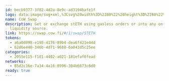 ```yaml
---
id: becb9377-3f82-4d2a-8e9c-ad3194bafe1f
logo: data:image/svg+xml,%3Csvg%20width%3D%2280%22%20height%3D%2280%22%20viewBox%3D%220%200%2080%2080%22%20fill%3D%22none%22%20xmlns%3D%22http%3A%2F%2Fwww.w3.org%2F2000%2Fsvg%22%3E%0A%3Cpath%20fill-rule%3D%22evenodd%22%20clip-rule%3D%22evenodd%22%20d%3D%22M60.0688%2024.5166C59.6916%2021.8705%2051.2364%2023.4232%2048.9761%2023.8385C48.7967%2023.8718%2048.6553%2023.8971%2048.5607%2023.9127C48.4957%2023.924%2048.435%2023.8681%2048.4476%2023.8046C48.5776%2023.1646%2048.6716%2021.434%2047.4255%2021.0596C46.6287%2020.8195%2046.1032%2021.2617%2045.7909%2021.7081C45.6518%2021.9086%2045.2336%2022.7739%2044.9744%2023.3744C44.8338%2023.6986%2044.5082%2024.1733%2044.1501%2024.1648C42.6483%2023.705%2041.1396%2023.4747%2039.6307%2023.4747C38.098%2023.4782%2036.5746%2023.7108%2035.1107%2024.1648C34.7532%2024.1733%2034.4269%2023.6993%2034.287%2023.3751C34.0278%2022.7739%2033.6096%2021.9086%2033.4698%2021.7081C33.1582%2021.2617%2032.6327%2020.8195%2031.8359%2021.0596C30.5891%2021.434%2030.6831%2023.1646%2030.8131%2023.8046C30.8266%2023.8688%2030.765%2023.924%2030.7%2023.9127C30.6301%2023.9012%2030.5351%2023.8839%2030.4179%2023.8626C30.3765%2023.855%2030.3323%2023.847%2030.2855%2023.8385C28.0264%2023.4232%2019.5691%2021.8705%2019.1919%2024.5166C18.8069%2027.2263%2022.2907%2030.963%2025.9363%2032.6427C26.1292%2032.731%2026.3001%2032.8532%2026.471%2032.9754C26.6107%2033.0798%2026.757%2033.1752%2026.9089%2033.2607C27.4826%2033.5681%2027.8252%2034.3345%2027.7411%2035.026V44.7076C30.616%2042.7184%2034.8415%2041.4809%2039.6307%2041.4809C44.4199%2041.4809%2048.6454%2042.7184%2051.5204%2044.7076V35.026C51.4363%2034.3345%2051.7781%2033.5681%2052.3518%2033.2607C52.5071%2033.1781%2052.6492%2033.0764%2052.7911%2032.9747C52.9621%2032.8525%2053.1322%2032.731%2053.3245%2032.6427C56.9701%2030.963%2060.4545%2027.2263%2060.0688%2024.5166ZM36.226%2032.8461C37.4763%2033.6896%2037.8774%2034.3104%2037.8351%2034.5556C37.7892%2034.8%2037.1966%2035.2493%2035.7287%2035.6214C34.6995%2035.8758%2033.6301%2035.9705%2032.5712%2035.9062C32.3226%2035.8906%2032.0732%2035.8496%2031.8423%2035.7578C31.4213%2035.589%2031.0652%2035.2987%2030.8011%2034.9173C30.4429%2034.4185%2030.2727%2033.8626%2030.3822%2033.2622C30.4889%2032.6618%2030.8413%2032.1969%2031.3506%2031.8494C31.7321%2031.5796%2032.1679%2031.427%2032.6221%2031.4101C32.8715%2031.4061%2033.12%2031.4418%2033.3581%2031.5161C34.3761%2031.811%2035.3432%2032.2596%2036.226%2032.8461ZM48.4603%2034.9173C48.2038%2035.2942%2047.8412%2035.5867%2047.4184%2035.7578C47.1882%2035.8496%2046.9381%2035.8906%2046.6902%2035.9062C45.6306%2035.9705%2044.5612%2035.8758%2043.5327%2035.6214C42.0641%2035.2493%2041.4722%2034.8%2041.4256%2034.5556C41.3846%2034.3104%2041.7845%2033.6896%2043.0348%2032.8454C43.9175%2032.2591%2044.8846%2031.8107%2045.9026%2031.5161C46.1408%2031.4418%2046.3892%2031.4061%2046.6387%2031.4101C47.0963%2031.4289%2047.5385%2031.5816%2047.9101%2031.8494C48.4201%2032.1969%2048.7732%2032.6624%2048.8792%2033.2629C48.9881%2033.8633%2048.8178%2034.4185%2048.4603%2034.9173ZM39.6306%2043.091C31.8074%2043.091%2025.4664%2046.683%2025.4664%2051.1132C25.4664%2055.5443%2031.8074%2059.1355%2039.6306%2059.1355C47.4536%2059.1355%2053.7947%2055.5436%2053.7947%2051.1132C53.7947%2046.683%2047.4529%2043.091%2039.6306%2043.091ZM32.9257%2051.9333C31.7142%2052.5147%2030.5854%2051.9333%2030.3686%2050.6138C30.1312%2049.2011%2032.0681%2045.8416%2032.5131%2048.3817C32.7687%2049.8344%2033.5264%2049.2939%2034.1303%2048.8631L34.1308%2048.8627L34.1322%2048.8617C34.5835%2048.5401%2034.9487%2048.28%2034.9543%2048.9595C34.9191%2049.5931%2034.7116%2050.2049%2034.354%2050.7289C33.9964%2051.253%2033.5026%2051.6694%2032.9257%2051.9333ZM48.891%2050.6138C48.6749%2051.9333%2047.5461%2052.5147%2046.3339%2051.9333C45.7571%2051.6694%2045.2634%2051.253%2044.9061%2050.7288C44.5488%2050.2047%2044.3414%2049.5929%2044.3067%2048.9595C44.3116%2048.2793%2044.6775%2048.5399%2045.1288%2048.8621C45.7336%2049.2936%2046.4922%2049.8347%2046.7465%2048.3817C47.1922%2045.8416%2049.1284%2049.2011%2048.891%2050.6138Z%22%20fill%3D%22%23052B65%22%2F%3E%0A%3Cg%20filter%3D%22url(%23filter0_f_200_1546)%22%3E%0A%3Cpath%20fill-rule%3D%22evenodd%22%20clip-rule%3D%22evenodd%22%20d%3D%22M64.808%2022.5246C64.4308%2019.8785%2055.9756%2021.4312%2053.7153%2021.8466C53.5359%2021.8798%2053.3945%2021.9052%2053.2999%2021.9207C53.2349%2021.932%2053.1742%2021.8762%2053.1868%2021.8127C53.3168%2021.1727%2053.4108%2019.442%2052.1647%2019.0677C51.3679%2018.8275%2050.8424%2019.2697%2050.5301%2019.7161C50.391%2019.9167%2049.9728%2020.782%2049.7136%2021.3825C49.573%2021.7067%2049.2474%2022.1813%2048.8893%2022.1729C47.3875%2021.7131%2045.8788%2021.4827%2044.3699%2021.4827C42.8372%2021.4863%2041.3138%2021.7188%2039.8499%2022.1729C39.4924%2022.1813%2039.1661%2021.7074%2039.0262%2021.3832C38.767%2020.782%2038.3488%2019.9167%2038.209%2019.7161C37.8974%2019.2697%2037.3719%2018.8275%2036.5751%2019.0677C35.3283%2019.442%2035.4223%2021.1727%2035.5523%2021.8127C35.5658%2021.8768%2035.5042%2021.932%2035.4392%2021.9207C35.3693%2021.9092%2035.2743%2021.892%2035.1571%2021.8706C35.1157%2021.8631%2035.0715%2021.8551%2035.0247%2021.8466C32.7656%2021.4312%2024.3083%2019.8785%2023.9311%2022.5246C23.5461%2025.2343%2027.0299%2028.9711%2030.6755%2030.6507C30.8684%2030.739%2031.0393%2030.8612%2031.2102%2030.9834C31.3499%2031.0879%2031.4962%2031.1833%2031.6481%2031.2688C32.2218%2031.5761%2032.5644%2032.3426%2032.4803%2033.034V42.7156C35.3552%2040.7264%2039.5807%2039.4889%2044.3699%2039.4889C49.1591%2039.4889%2053.3846%2040.7264%2056.2596%2042.7156V33.034C56.1755%2032.3426%2056.5173%2031.5761%2057.091%2031.2688C57.2463%2031.1861%2057.3884%2031.0845%2057.5303%2030.9827C57.7013%2030.8605%2057.8714%2030.739%2058.0637%2030.6507C61.7093%2028.9711%2065.1937%2025.2343%2064.808%2022.5246ZM40.9652%2030.8541C42.2155%2031.6977%2042.6166%2032.3184%2042.5743%2032.5637C42.5284%2032.808%2041.9358%2033.2573%2040.4679%2033.6295C39.4387%2033.8838%2038.3693%2033.9785%2037.3104%2033.9142C37.0618%2033.8987%2036.8124%2033.8577%2036.5815%2033.7659C36.1605%2033.5971%2035.8044%2033.3068%2035.5403%2032.9253C35.1821%2032.4266%2035.0119%2031.8707%2035.1214%2031.2703C35.2281%2030.6698%2035.5805%2030.205%2036.0898%2029.8575C36.4713%2029.5876%2036.9071%2029.435%2037.3612%2029.4181C37.6107%2029.4142%2037.8592%2029.4499%2038.0973%2029.5241C39.1153%2029.8191%2040.0824%2030.2677%2040.9652%2030.8541ZM53.1995%2032.9253C52.943%2033.3023%2052.5804%2033.5948%2052.1576%2033.7659C51.9274%2033.8577%2051.6773%2033.8987%2051.4294%2033.9142C50.3698%2033.9785%2049.3004%2033.8838%2048.2719%2033.6295C46.8033%2033.2573%2046.2114%2032.808%2046.1648%2032.5637C46.1238%2032.3184%2046.5237%2031.6977%2047.774%2030.8534C48.6567%2030.2671%2049.6238%2029.8188%2050.6418%2029.5241C50.88%2029.4499%2051.1284%2029.4142%2051.3779%2029.4181C51.8355%2029.4369%2052.2777%2029.5897%2052.6493%2029.8575C53.1593%2030.205%2053.5124%2030.6705%2053.6184%2031.271C53.7273%2031.8713%2053.557%2032.4266%2053.1995%2032.9253ZM44.3697%2041.0991C36.5466%2041.0991%2030.2056%2044.691%2030.2056%2049.1213C30.2056%2053.5524%2036.5466%2057.1436%2044.3697%2057.1436C52.1928%2057.1436%2058.5339%2053.5517%2058.5339%2049.1213C58.5339%2044.691%2052.1921%2041.0991%2044.3697%2041.0991ZM37.6649%2049.9414C36.4534%2050.5228%2035.3246%2049.9414%2035.1078%2048.6219C34.8704%2047.2092%2036.8073%2043.8497%2037.2522%2046.3898C37.5079%2047.8424%2038.2656%2047.3019%2038.8695%2046.8711L38.87%2046.8708L38.8714%2046.8698C39.3227%2046.5482%2039.6879%2046.288%2039.6935%2046.9675C39.6583%2047.6011%2039.4508%2048.2129%2039.0932%2048.737C38.7356%2049.261%2038.2418%2049.6775%2037.6649%2049.9414ZM53.6302%2048.6219C53.4141%2049.9414%2052.2853%2050.5228%2051.0731%2049.9414C50.4963%2049.6775%2050.0026%2049.261%2049.6453%2048.7368C49.288%2048.2128%2049.0806%2047.601%2049.0459%2046.9675C49.0508%2046.2873%2049.4167%2046.5479%2049.868%2046.8701C50.4728%2047.3017%2051.2314%2047.8428%2051.4857%2046.3898C51.9313%2043.8497%2053.8676%2047.2092%2053.6302%2048.6219Z%22%20fill%3D%22%23052B65%22%20fill-opacity%3D%220.5%22%2F%3E%0A%3C%2Fg%3E%0A%3Cdefs%3E%0A%3Cfilter%20id%3D%22filter0_f_200_1546%22%20x%3D%2211.9019%22%20y%3D%227%22%20width%3D%2264.9355%22%20height%3D%2262.1436%22%20filterUnits%3D%22userSpaceOnUse%22%20color-interpolation-filters%3D%22sRGB%22%3E%0A%3CfeFlood%20flood-opacity%3D%220%22%20result%3D%22BackgroundImageFix%22%2F%3E%0A%3CfeBlend%20mode%3D%22normal%22%20in%3D%22SourceGraphic%22%20in2%3D%22BackgroundImageFix%22%20result%3D%22shape%22%2F%3E%0A%3CfeGaussianBlur%20stdDeviation%3D%226%22%20result%3D%22effect1_foregroundBlur_200_1546%22%2F%3E%0A%3C%2Ffilter%3E%0A%3C%2Fdefs%3E%0A%3C%2Fsvg%3E%0A
name: CoW Swap
description: Get or exchange stETH using gasless orders or into any on-chain
  liquidity source.
link: https://swap.cow.fi/#/1/swap/STETH
tokens:
  - a6a0d098-e195-4176-89b4-dea6f421e44d
  - 62d6e448-346b-4d71-9688-6a043d5c25ee
categories:
  - 2055e115-f181-4402-a021-181efaf0fead
networks:
  - 85d2c16e-7a34-4a16-8996-304b6673c6d0
ready: true
---
```

